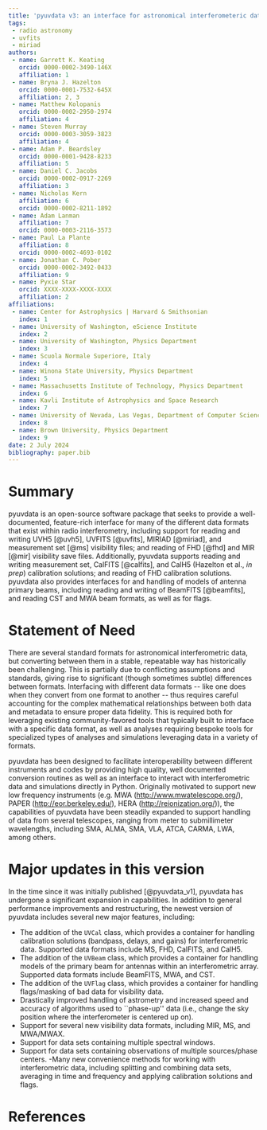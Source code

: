 ```yaml
---
title: 'pyuvdata v3: an interface for astronomical interferometeric datasets in python'
tags:
 - radio astronomy
 - uvfits
 - miriad
authors:
 - name: Garrett K. Keating
   orcid: 0000-0002-3490-146X
   affiliation: 1
 - name: Bryna J. Hazelton
   orcid: 0000-0001-7532-645X
   affiliation: 2, 3
 - name: Matthew Kolopanis
   orcid: 0000-0002-2950-2974
   affiliation: 4
 - name: Steven Murray
   orcid: 0000-0003-3059-3823
   affiliation: 4
 - name: Adam P. Beardsley
   orcid: 0000-0001-9428-8233
   affiliation: 5
 - name: Daniel C. Jacobs
   orcid: 0000-0002-0917-2269
   affiliation: 3
 - name: Nicholas Kern
   affiliation: 6
   orcid: 0000-0002-8211-1892
 - name: Adam Lanman
   affiliation: 7
   orcid: 0000-0003-2116-3573
 - name: Paul La Plante
   affiliation: 8
   orcid: 0000-0002-4693-0102
 - name: Jonathan C. Pober
   orcid: 0000-0002-3492-0433
   affiliation: 9
 - name: Pyxie Star
   orcid: XXXX-XXXX-XXXX-XXXX
   affiliation: 2
affiliations:
 - name: Center for Astrophysics | Harvard & Smithsonian
   index: 1
 - name: University of Washington, eScience Institute
   index: 2
 - name: University of Washington, Physics Department
   index: 3
 - name: Scuola Normale Superiore, Italy
   index: 4
 - name: Winona State University, Physics Department
   index: 5
 - name: Massachusetts Institute of Technology, Physics Department
   index: 6
 - name: Kavli Institute of Astrophysics and Space Research
   index: 7
 - name: University of Nevada, Las Vegas, Department of Computer Science
   index: 8
 - name: Brown University, Physics Department
   index: 9
date: 2 July 2024
bibliography: paper.bib
---
```


# Summary
pyuvdata is an open-source software package that seeks to provide a well-documented,
feature-rich interface for many of the different data formats that exist within radio
interferometry, including support for reading and writing UVH5 [@uvh5], UVFITS
[@uvfits], MIRIAD [@miriad], and measurement set [@ms] visibility files; and reading of
FHD [@fhd] and MIR [@mir] visibility save files. Additionally, pyuvdata supports reading
and writing measurement set, CalFITS [@calfits], and CalH5 (Hazelton et al., _in prep_)
calibration solutions; and reading of FHD calibration solutions. pyuvdata also provides
interfaces for and handling of models of antenna primary beams, including reading and
writing of BeamFITS [@beamfits], and reading CST and MWA beam formats, as well as for flags.

# Statement of Need
There are several standard formats for astronomical interferometric data, but
converting between them in a stable, repeatable way has historically been
challenging.  This is partially due to conflicting assumptions and standards, giving
rise to significant (though sometimes subtle) differences between formats.
Interfacing with different data formats -- like one does when they convert from one
format to another -- thus requires careful accounting for the complex mathematical
relationships between both data and metadata to ensure proper data fidelity. This is
required both for leveraging existing community-favored tools that typically built
to interface with a specific data format, as well as analyses requiring bespoke tools
for specialized types of analyses and simulations leveraging data in a variety of
formats.

pyuvdata has been designed to facilitate interoperability between different instruments
and codes by providing high quality, well documented conversion routines as well as an
interface to interact with interferometric data and simulations directly in Python.
Originally motivated to support new low frequency instruments (e.g. MWA
(http://www.mwatelescope.org/), PAPER (http://eor.berkeley.edu/), HERA
(http://reionization.org/)), the capabilities of pyuvdata have been steadily expanded
to support handling of data from several telescopes, ranging from meter to submillimeter
wavelengths, including SMA, ALMA, SMA, VLA, ATCA, CARMA, LWA, among others.

# Major updates in this version
In the time since it was initially published [@pyuvdata_v1], pyuvdata has undergone a
significant expansion in capabilities. In addition to general performance improvements
and restructuring, the newest version of pyuvdata includes several new major features,
including:

- The addition of the `UVCal` class, which provides a container for handling calibration
solutions (bandpass, delays, and gains) for interferometric data. Supported data formats
include MS, FHD, CalFITS, and CalH5.
- The addition of the `UVBeam` class, which provides a container for handling models
of the primary beam for antennas within an interferometric array. Supported data formats
include BeamFITS, MWA, and CST.
- The addition of the `UVFlag` class, which provides a container for handling flags/masking
of bad data for visibility data.
- Drastically improved handling of astrometry and increased speed and accuracy of algorithms
used to ``phase-up'' data (i.e., change the sky position where the interferometer is centered
up on).
- Support for several new visibility data formats, including MIR, MS, and MWA/MWAX.
- Support for data sets containing multiple spectral windows.
- Support for data sets containing observations of multiple sources/phase centers.
-Many new convenience methods for working with interferometric data, including splitting and combining data sets, averaging in time and frequency and applying calibration solutions and flags.

# References
